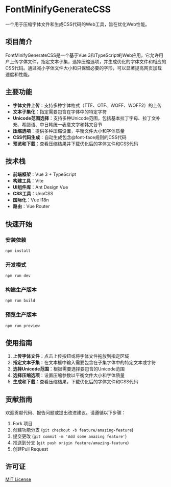 # FontMinifyGenerateCSS

一个用于压缩字体文件和生成CSS代码的Web工具，旨在优化Web性能。

## 项目简介

FontMinifyGenerateCSS是一个基于Vue 3和TypeScript的Web应用，它允许用户上传字体文件，指定文本子集，选择压缩选项，并生成优化的字体文件和相应的CSS代码。通过减小字体文件大小和只保留必要的字形，可以显著提高网页加载速度和性能。

## 主要功能

- **字体文件上传**：支持多种字体格式（TTF、OTF、WOFF、WOFF2）的上传
- **文本子集化**：指定需要包含在字体中的特定字符
- **Unicode范围选择**：支持多种Unicode范围，包括基本拉丁字母、拉丁文补充、希腊语、中日韩统一表意文字和韩文音节
- **压缩选项**：提供多种压缩设置，平衡文件大小和字体质量
- **CSS代码生成**：自动生成包含@font-face规则的CSS代码
- **预览和下载**：查看压缩结果并下载优化后的字体文件和CSS代码

## 技术栈

- **前端框架**：Vue 3 + TypeScript
- **构建工具**：Vite
- **UI组件库**：Ant Design Vue
- **CSS工具**：UnoCSS
- **国际化**：Vue I18n
- **路由**：Vue Router

## 快速开始

### 安装依赖

```bash
npm install
```

### 开发模式

```bash
npm run dev
```

### 构建生产版本

```bash
npm run build
```

### 预览生产版本

```bash
npm run preview
```

## 使用指南

1. **上传字体文件**：点击上传按钮或将字体文件拖放到指定区域
2. **指定文本子集**：在文本框中输入需要包含在子集字体中的特定文本或字符
3. **选择Unicode范围**：根据需要选择要包含的Unicode范围
4. **选择压缩选项**：设置压缩参数以平衡文件大小和字体质量
5. **生成和下载**：查看压缩结果，下载优化后的字体文件和CSS代码

## 贡献指南

欢迎贡献代码、报告问题或提出改进建议。请遵循以下步骤：

1. Fork 项目
2. 创建功能分支 (`git checkout -b feature/amazing-feature`)
3. 提交更改 (`git commit -m 'Add some amazing feature'`)
4. 推送到分支 (`git push origin feature/amazing-feature`)
5. 创建Pull Request

## 许可证

[MIT License](LICENSE)
